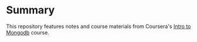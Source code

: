 # Summary
This repository features notes and course materials from Coursera's [Intro to Mongodb](https://www.coursera.org/learn/introduction-mongodb) course.
